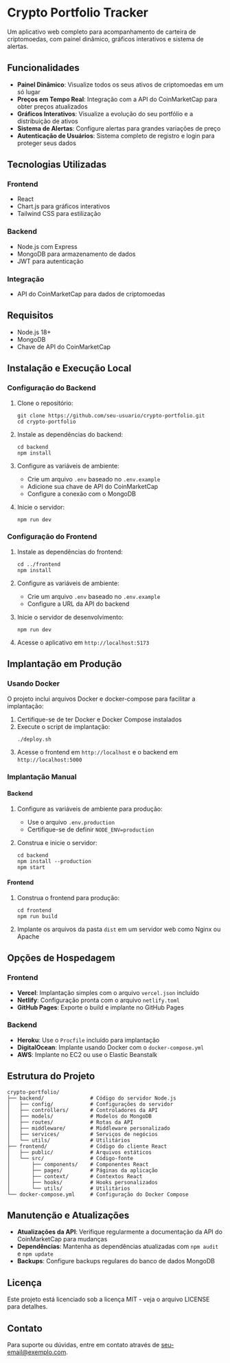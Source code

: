 # Crypto Portfolio Tracker

Um aplicativo web completo para acompanhamento de carteira de criptomoedas, com painel dinâmico, gráficos interativos e sistema de alertas.

## Funcionalidades

- **Painel Dinâmico**: Visualize todos os seus ativos de criptomoedas em um só lugar
- **Preços em Tempo Real**: Integração com a API do CoinMarketCap para obter preços atualizados
- **Gráficos Interativos**: Visualize a evolução do seu portfólio e a distribuição de ativos
- **Sistema de Alertas**: Configure alertas para grandes variações de preço
- **Autenticação de Usuários**: Sistema completo de registro e login para proteger seus dados

## Tecnologias Utilizadas

### Frontend
- React
- Chart.js para gráficos interativos
- Tailwind CSS para estilização

### Backend
- Node.js com Express
- MongoDB para armazenamento de dados
- JWT para autenticação

### Integração
- API do CoinMarketCap para dados de criptomoedas

## Requisitos

- Node.js 18+
- MongoDB
- Chave de API do CoinMarketCap

## Instalação e Execução Local

### Configuração do Backend

1. Clone o repositório:
   ```
   git clone https://github.com/seu-usuario/crypto-portfolio.git
   cd crypto-portfolio
   ```

2. Instale as dependências do backend:
   ```
   cd backend
   npm install
   ```

3. Configure as variáveis de ambiente:
   - Crie um arquivo `.env` baseado no `.env.example`
   - Adicione sua chave de API do CoinMarketCap
   - Configure a conexão com o MongoDB

4. Inicie o servidor:
   ```
   npm run dev
   ```

### Configuração do Frontend

1. Instale as dependências do frontend:
   ```
   cd ../frontend
   npm install
   ```

2. Configure as variáveis de ambiente:
   - Crie um arquivo `.env` baseado no `.env.example`
   - Configure a URL da API do backend

3. Inicie o servidor de desenvolvimento:
   ```
   npm run dev
   ```

4. Acesse o aplicativo em `http://localhost:5173`

## Implantação em Produção

### Usando Docker

O projeto inclui arquivos Docker e docker-compose para facilitar a implantação:

1. Certifique-se de ter Docker e Docker Compose instalados
2. Execute o script de implantação:
   ```
   ./deploy.sh
   ```
3. Acesse o frontend em `http://localhost` e o backend em `http://localhost:5000`

### Implantação Manual

#### Backend

1. Configure as variáveis de ambiente para produção:
   - Use o arquivo `.env.production`
   - Certifique-se de definir `NODE_ENV=production`

2. Construa e inicie o servidor:
   ```
   cd backend
   npm install --production
   npm start
   ```

#### Frontend

1. Construa o frontend para produção:
   ```
   cd frontend
   npm run build
   ```

2. Implante os arquivos da pasta `dist` em um servidor web como Nginx ou Apache

## Opções de Hospedagem

### Frontend
- **Vercel**: Implantação simples com o arquivo `vercel.json` incluído
- **Netlify**: Configuração pronta com o arquivo `netlify.toml`
- **GitHub Pages**: Exporte o build e implante no GitHub Pages

### Backend
- **Heroku**: Use o `Procfile` incluído para implantação
- **DigitalOcean**: Implante usando Docker com o `docker-compose.yml`
- **AWS**: Implante no EC2 ou use o Elastic Beanstalk

## Estrutura do Projeto

```
crypto-portfolio/
├── backend/               # Código do servidor Node.js
│   ├── config/            # Configurações do servidor
│   ├── controllers/       # Controladores da API
│   ├── models/            # Modelos do MongoDB
│   ├── routes/            # Rotas da API
│   ├── middleware/        # Middleware personalizado
│   ├── services/          # Serviços de negócios
│   └── utils/             # Utilitários
├── frontend/              # Código do cliente React
│   ├── public/            # Arquivos estáticos
│   └── src/               # Código-fonte
│       ├── components/    # Componentes React
│       ├── pages/         # Páginas da aplicação
│       ├── context/       # Contextos React
│       ├── hooks/         # Hooks personalizados
│       └── utils/         # Utilitários
└── docker-compose.yml     # Configuração do Docker Compose
```

## Manutenção e Atualizações

- **Atualizações da API**: Verifique regularmente a documentação da API do CoinMarketCap para mudanças
- **Dependências**: Mantenha as dependências atualizadas com `npm audit` e `npm update`
- **Backups**: Configure backups regulares do banco de dados MongoDB

## Licença

Este projeto está licenciado sob a licença MIT - veja o arquivo LICENSE para detalhes.

## Contato

Para suporte ou dúvidas, entre em contato através de [seu-email@exemplo.com](mailto:seu-email@exemplo.com).

